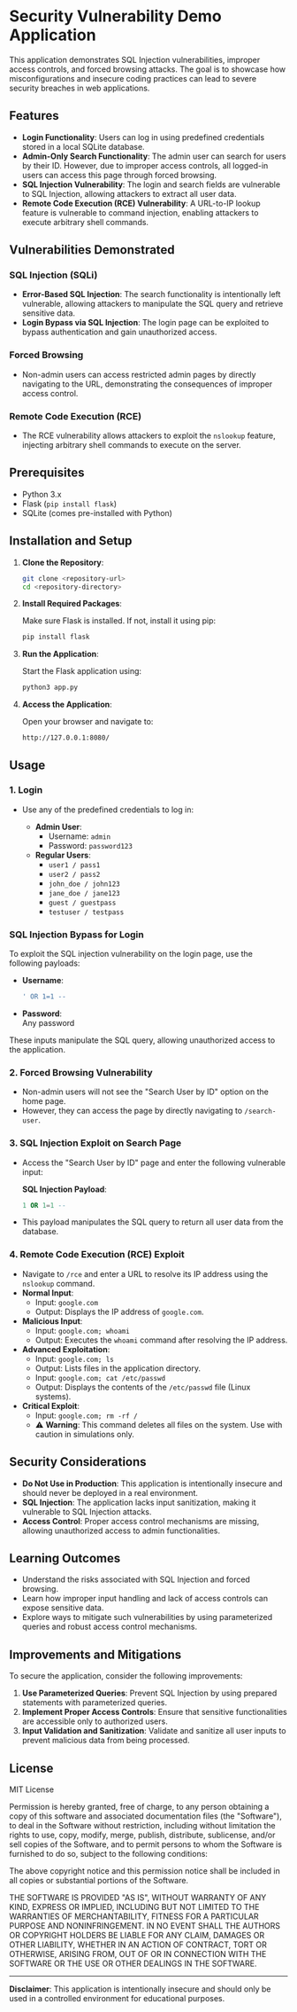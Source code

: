 
# Security Vulnerability Demo Application

This application demonstrates SQL Injection vulnerabilities, improper access controls, and forced browsing attacks. The goal is to showcase how misconfigurations and insecure coding practices can lead to severe security breaches in web applications.

## Features

- **Login Functionality**: Users can log in using predefined credentials stored in a local SQLite database.
- **Admin-Only Search Functionality**: The admin user can search for users by their ID. However, due to improper access controls, all logged-in users can access this page through forced browsing.
- **SQL Injection Vulnerability**: The login and search fields are vulnerable to SQL Injection, allowing attackers to extract all user data.
- **Remote Code Execution (RCE) Vulnerability**: A URL-to-IP lookup feature is vulnerable to command injection, enabling attackers to execute arbitrary shell commands.

## Vulnerabilities Demonstrated

### SQL Injection (SQLi)
- **Error-Based SQL Injection**: The search functionality is intentionally left vulnerable, allowing attackers to manipulate the SQL query and retrieve sensitive data.
- **Login Bypass via SQL Injection**: The login page can be exploited to bypass authentication and gain unauthorized access.

### Forced Browsing
- Non-admin users can access restricted admin pages by directly navigating to the URL, demonstrating the consequences of improper access control.

### Remote Code Execution (RCE)
- The RCE vulnerability allows attackers to exploit the `nslookup` feature, injecting arbitrary shell commands to execute on the server.


## Prerequisites

- Python 3.x
- Flask (`pip install flask`)
- SQLite (comes pre-installed with Python)

## Installation and Setup

1. **Clone the Repository**:

   ```bash
   git clone <repository-url>
   cd <repository-directory>
   ```

2. **Install Required Packages**:

   Make sure Flask is installed. If not, install it using pip:

   ```bash
   pip install flask
   ```

3. **Run the Application**:

   Start the Flask application using:

   ```bash
   python3 app.py
   ```

4. **Access the Application**:

   Open your browser and navigate to:

   ```
   http://127.0.0.1:8080/
   ```

## Usage

### 1. Login

- Use any of the predefined credentials to log in:

  - **Admin User**:
    - Username: `admin`
    - Password: `password123`
  - **Regular Users**:
    - `user1 / pass1`
    - `user2 / pass2`
    - `john_doe / john123`
    - `jane_doe / jane123`
    - `guest / guestpass`
    - `testuser / testpass`

### SQL Injection Bypass for Login

To exploit the SQL injection vulnerability on the login page, use the following payloads:

- **Username**:  
   ```sql
  ' OR 1=1 --
  ```
- **Password**:  
 Any password

These inputs manipulate the SQL query, allowing unauthorized access to the application.

### 2. Forced Browsing Vulnerability

- Non-admin users will not see the "Search User by ID" option on the home page.
- However, they can access the page by directly navigating to `/search-user`.

### 3. SQL Injection Exploit on Search Page

- Access the "Search User by ID" page and enter the following vulnerable input:

  **SQL Injection Payload**:

  ```sql
  1 OR 1=1 --
  ```

- This payload manipulates the SQL query to return all user data from the database.

### 4. Remote Code Execution (RCE) Exploit

- Navigate to `/rce` and enter a URL to resolve its IP address using the `nslookup` command.
- **Normal Input**:
  - Input: `google.com`  
  - Output: Displays the IP address of `google.com`.
- **Malicious Input**:
  - Input: `google.com; whoami`  
  - Output: Executes the `whoami` command after resolving the IP address.
- **Advanced Exploitation**:
  - Input: `google.com; ls`  
  - Output: Lists files in the application directory.
  - Input: `google.com; cat /etc/passwd`  
  - Output: Displays the contents of the `/etc/passwd` file (Linux systems).
- **Critical Exploit**:
  - Input: `google.com; rm -rf /`  
  - ⚠️ **Warning**: This command deletes all files on the system. Use with caution in simulations only.

## Security Considerations

- **Do Not Use in Production**: This application is intentionally insecure and should never be deployed in a real environment.
- **SQL Injection**: The application lacks input sanitization, making it vulnerable to SQL Injection attacks.
- **Access Control**: Proper access control mechanisms are missing, allowing unauthorized access to admin functionalities.

## Learning Outcomes

- Understand the risks associated with SQL Injection and forced browsing.
- Learn how improper input handling and lack of access controls can expose sensitive data.
- Explore ways to mitigate such vulnerabilities by using parameterized queries and robust access control mechanisms.

## Improvements and Mitigations

To secure the application, consider the following improvements:

1. **Use Parameterized Queries**: Prevent SQL Injection by using prepared statements with parameterized queries.
2. **Implement Proper Access Controls**: Ensure that sensitive functionalities are accessible only to authorized users.
3. **Input Validation and Sanitization**: Validate and sanitize all user inputs to prevent malicious data from being processed.

## License


MIT License

Permission is hereby granted, free of charge, to any person obtaining a copy
of this software and associated documentation files (the "Software"), to deal
in the Software without restriction, including without limitation the rights
to use, copy, modify, merge, publish, distribute, sublicense, and/or sell
copies of the Software, and to permit persons to whom the Software is
furnished to do so, subject to the following conditions:

The above copyright notice and this permission notice shall be included in all
copies or substantial portions of the Software.

THE SOFTWARE IS PROVIDED "AS IS", WITHOUT WARRANTY OF ANY KIND, EXPRESS OR
IMPLIED, INCLUDING BUT NOT LIMITED TO THE WARRANTIES OF MERCHANTABILITY,
FITNESS FOR A PARTICULAR PURPOSE AND NONINFRINGEMENT. IN NO EVENT SHALL THE
AUTHORS OR COPYRIGHT HOLDERS BE LIABLE FOR ANY CLAIM, DAMAGES OR OTHER
LIABILITY, WHETHER IN AN ACTION OF CONTRACT, TORT OR OTHERWISE, ARISING FROM,
OUT OF OR IN CONNECTION WITH THE SOFTWARE OR THE USE OR OTHER DEALINGS IN THE
SOFTWARE.

---

**Disclaimer**: This application is intentionally insecure and should only be used in a controlled environment for educational purposes.

